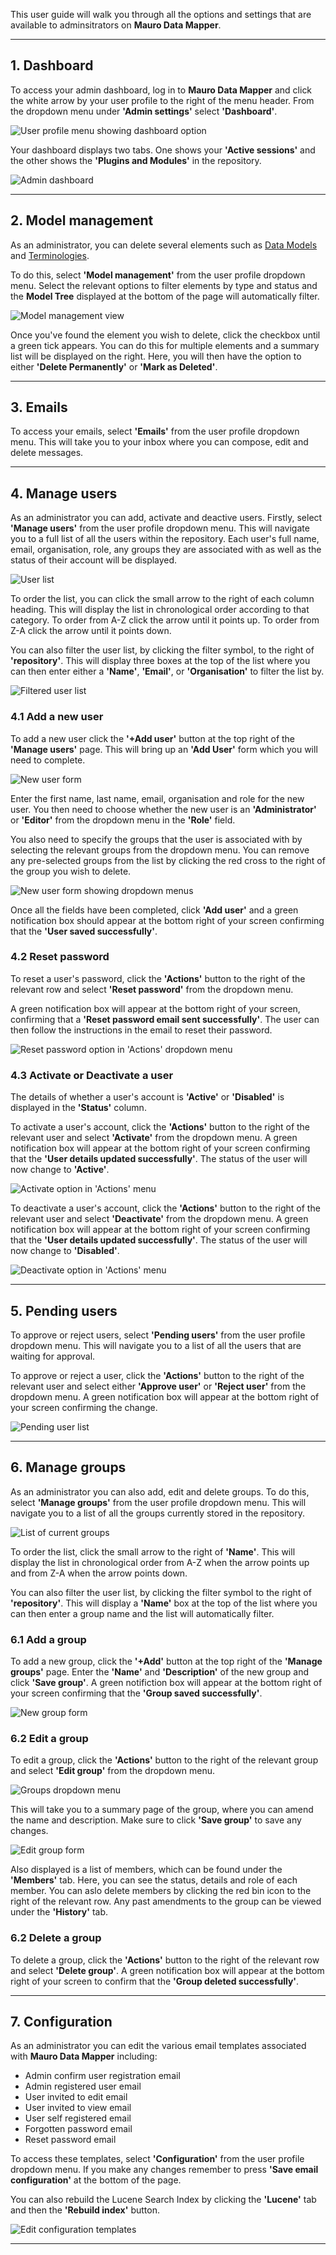 This user guide will walk you through all the options and settings that are available to adminsitrators on **Mauro Data Mapper**.

---
## 1. Dashboard

To access your admin dashboard, log in to **Mauro Data Mapper** and click the white arrow by your user profile to the right of the menu header. From the dropdown menu under **'Admin settings'** select **'Dashboard'**.

![User profile menu showing dashboard option](user-profile-menu-dashboard.png)

Your dashboard displays two tabs. One shows your **'Active sessions'** and the other shows the **'Plugins and Modules'** in the repository. 

![Admin dashboard](admin-dashboard.png)

--- 

## 2. Model management

As an administrator, you can delete several elements such as [Data Models](../../glossary/data-model/data-model.md) and [Terminologies](../../glossary/terminology-data-type/terminology-data-type.md). 

To do this, select **'Model management'** from the user profile dropdown menu. Select the relevant options to filter elements by type and status and the **Model Tree** displayed at the bottom of the page will automatically filter. 

![Model management view](model-management.png)

Once you've found the element you wish to delete, click the checkbox until a green tick appears. You can do this for multiple elements and a summary list will be displayed on the right. Here, you will then have the option to either **'Delete Permanently'** or **'Mark as Deleted'**.

---

## 3. Emails

To access your emails, select **'Emails'** from the user profile dropdown menu. This will take you to your inbox where you can compose, edit and delete messages. 

---

## 4. Manage users 

As an administrator you can add, activate and deactive users. Firstly, select **'Manage users'** from the user profile dropdown menu. This will navigate you to a full list of all the users within the repository. Each user's full name, email, organisation, role, any groups they are associated with as well as the status of their account will be displayed. 

![User list](manage-users-list.png)

To order the list, you can click the small arrow to the right of each column heading. This will display the list in chronological order according to that category. To order from A-Z click the arrow until it points up. To order from Z-A click the arrow until it points down.

You can also filter the user list, by clicking the filter symbol, to the right of **'repository'**. This will display three boxes at the top of the list where you can then enter either a **'Name'**, **'Email'**, or **'Organisation'** to filter the list by.

![Filtered user list](filtered-user-list.png)

### 4.1 Add a new user

To add a new user click the **'+Add user'** button at the top right of the **'Manage users'** page. This will bring up an **'Add User'** form which you will need to complete. 

![New user form](new-user-form.png)

Enter the first name, last name, email, organisation and role for the new user. You then need to choose whether the new user is an **'Administrator'** or **'Editor'** from the dropdown menu in the **'Role'** field. 

You also need to specify the groups that the user is associated with by selecting the relevant groups from the dropdown menu. You can remove any pre-selected groups from the list by clicking the red cross to the right of the group you wish to delete.

![New user form showing dropdown menus](new-user-form-dropdown-menus.png)

Once all the fields have been completed, click **'Add user'** and a green notification box should appear at the bottom right of your screen confirming that the **'User saved successfully'**. 


### 4.2 Reset password

To reset a user's password, click the **'Actions'** button to the right of the relevant row and select **'Reset password'** from the dropdown menu. 

A green notification box will appear at the bottom right of your screen, confirming that a **'Reset password email sent successfully'**. The user can then follow the instructions in the email to reset their password. 

![Reset password option in 'Actions' dropdown menu](reset-password.png)

### 4.3 Activate or Deactivate a user

The details of whether a user's account is **'Active'** or **'Disabled'** is displayed in the **'Status'** column.

To activate a user's account, click the **'Actions'** button to the right of the relevant user and select **'Activate'** from the dropdown menu. A green notification box will appear at the bottom right of your screen confirming that the **'User details updated successfully'**. The status of the user will now change to **'Active'**. 

![Activate option in 'Actions' menu](activate-user.png)

To deactivate a user's account, click the **'Actions'** button to the right of the relevant user and select **'Deactivate'** from the dropdown menu. A green notification box will appear at the bottom right of your screen confirming that the **'User details updated successfully'**. The status of the user will now change to **'Disabled'**. 

![Deactivate option in 'Actions' menu](deactivate-user.png)

---

## 5. Pending users

To approve or reject users, select **'Pending users'** from the user profile dropdown menu. This will navigate you to a list of all the users that are waiting for approval. 

To approve or reject a user, click the **'Actions'** button to the right of the relevant user and select either **'Approve user'** or **'Reject user'** from the dropdown menu. A green notification box will appear at the bottom right of your screen confirming the change. 

![Pending user list](pending-user.png)

---

## 6. Manage groups

As an administrator you can also add, edit and delete groups. To do this, select **'Manage groups'** from the user profile dropdown menu. This will navigate you to a list of all the groups currently stored in the repository.

![List of current groups](groups-list.png)

To order the list, click the small arrow to the right of **'Name'**. This will display the list in chronological order from A-Z when the arrow points up and from Z-A when the arrow points down.

You can also filter the user list, by clicking the filter symbol to the right of **'repository'**. This will display a **'Name'** box at the top of the list where you can then enter a group name and the list will automatically filter.

### 6.1 Add a group

To add a new group, click the **'+Add'** button at the top right of the **'Manage groups'** page. Enter the **'Name'** and **'Description'** of the new group and click **'Save group'**. A green notifiction box will appear at the bottom right of your screen confirming that the **'Group saved successfully'**. 

![New group form](new-group-form.png)

### 6.2 Edit a group

To edit a group, click the **'Actions'** button to the right of the relevant group and select **'Edit group'** from the dropdown menu.

![Groups dropdown menu](groups-actions-menu.png)

This will take you to a summary page of the group, where you can amend the name and description. Make sure to click **'Save group'** to save any changes.

![Edit group form](edit-group-form.png)

Also displayed is a list of members, which can be found under the **'Members'** tab. Here, you can see the status, details and role of each member. You can aslo delete members by clicking the red bin icon to the right of the relevant row. Any past amendments to the group can be viewed under the **'History'** tab.

### 6.2 Delete a group

To delete a group, click the **'Actions'** button to the right of the relevant row and select **'Delete group'**. A green notification box will appear at the bottom right of your screen to confirm that the **'Group deleted successfully'**.

---

## 7. Configuration

As an administrator you can edit the various email templates associated with **Mauro Data Mapper** including:

* Admin confirm user registration email
* Admin registered user email
* User invited to edit email
* User invited to view email
* User self registered email
* Forgotten password email
* Reset password email

To access these templates, select **'Configuration'** from the user profile dropdown menu. If you make any changes remember to press **'Save email configuration'** at the bottom of the page. 

You can also rebuild the Lucene Search Index by clicking the **'Lucene'** tab and then the **'Rebuild index'** button. 

![Edit configuration templates](configuration-form.png)

---
